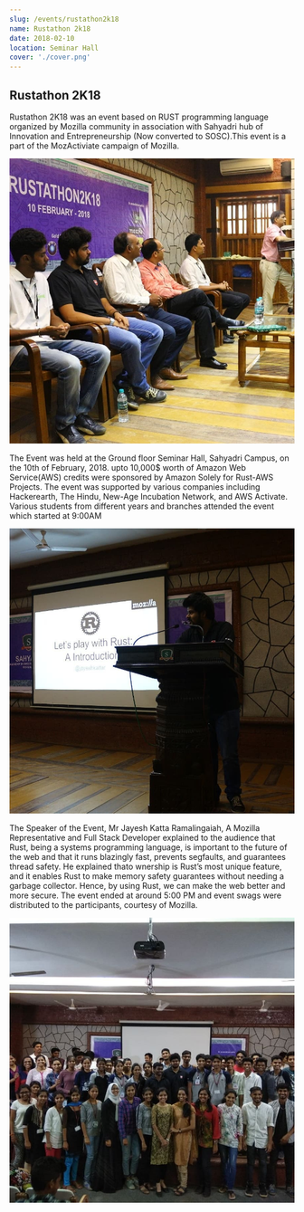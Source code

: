 ```yaml
---
slug: /events/rustathon2k18
name: Rustathon 2k18
date: 2018-02-10
location: Seminar Hall
cover: './cover.png'
---
```

## Rustathon 2K18
Rustathon 2K18 was an event based on RUST programming language organized by Mozilla community in association with Sahyadri hub of Innovation and Entrepreneurship (Now converted to SOSC).This event is a part of the MozActiviate campaign of Mozilla.

![dignitaries](./2.jpg)

The Event was held at the Ground floor Seminar Hall, Sahyadri Campus, on the 10th of February, 2018.
upto 10,000$ worth of Amazon Web Service(AWS) credits were sponsored by Amazon Solely for Rust-AWS Projects.
The event was supported by various companies including Hackerearth, The Hindu, New-Age Incubation Network, and AWS Activate.
Various students from different years and branches attended the event which started at 9:00AM

![](./4.jpg)

The Speaker of the Event, Mr Jayesh Katta Ramalingaiah, A Mozilla Representative and Full Stack Developer explained to the audience that Rust, being a systems programming language, is important to the future of the web and that it runs blazingly fast, prevents segfaults, and guarantees thread safety. He explained thato wnership is Rust’s most unique feature, and it enables Rust to make memory safety guarantees without needing a garbage collector. Hence, by using Rust, we can make the web better and more secure.
The event ended at around 5:00 PM and event swags were distributed to the participants, courtesy of Mozilla. 

![](./9.jpg)
